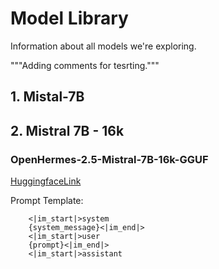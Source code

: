 # Model Library
Information about all models we're exploring.

"""Adding comments for tesrting."""

## 1. Mistal-7B
### 


## 2. Mistral 7B - 16k
### OpenHermes-2.5-Mistral-7B-16k-GGUF
[HuggingfaceLink](https://huggingface.co/TheBloke/OpenHermes-2.5-Mistral-7B-16k-GGUF)

Prompt Template: 
```
    <|im_start|>system
    {system_message}<|im_end|>
    <|im_start|>user
    {prompt}<|im_end|>
    <|im_start|>assistant
```
